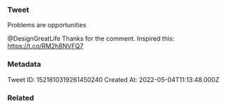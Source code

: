 ### Tweet
Problems are opportunities

@DesignGreatLife Thanks for the comment. Inspired this: https://t.co/RM2h8NVFQ7

### Metadata
Tweet ID: 1521810319261450240
Created At: 2022-05-04T11:13:48.000Z

### Related

